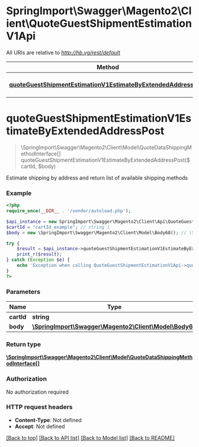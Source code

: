 # SpringImport\Swagger\Magento2\Client\QuoteGuestShipmentEstimationV1Api

All URIs are relative to *http://hb.vg/rest/default*

Method | HTTP request | Description
------------- | ------------- | -------------
[**quoteGuestShipmentEstimationV1EstimateByExtendedAddressPost**](QuoteGuestShipmentEstimationV1Api.md#quoteGuestShipmentEstimationV1EstimateByExtendedAddressPost) | **POST** /V1/guest-carts/{cartId}/estimate-shipping-methods | 


# **quoteGuestShipmentEstimationV1EstimateByExtendedAddressPost**
> \SpringImport\Swagger\Magento2\Client\Model\QuoteDataShippingMethodInterface[] quoteGuestShipmentEstimationV1EstimateByExtendedAddressPost($cartId, $body)



Estimate shipping by address and return list of available shipping methods

### Example
```php
<?php
require_once(__DIR__ . '/vendor/autoload.php');

$api_instance = new SpringImport\Swagger\Magento2\Client\Api\QuoteGuestShipmentEstimationV1Api();
$cartId = "cartId_example"; // string | 
$body = new \SpringImport\Swagger\Magento2\Client\Model\Body68(); // \SpringImport\Swagger\Magento2\Client\Model\Body68 | 

try {
    $result = $api_instance->quoteGuestShipmentEstimationV1EstimateByExtendedAddressPost($cartId, $body);
    print_r($result);
} catch (Exception $e) {
    echo 'Exception when calling QuoteGuestShipmentEstimationV1Api->quoteGuestShipmentEstimationV1EstimateByExtendedAddressPost: ', $e->getMessage(), PHP_EOL;
}
?>
```

### Parameters

Name | Type | Description  | Notes
------------- | ------------- | ------------- | -------------
 **cartId** | **string**|  |
 **body** | [**\SpringImport\Swagger\Magento2\Client\Model\Body68**](../Model/\SpringImport\Swagger\Magento2\Client\Model\Body68.md)|  | [optional]

### Return type

[**\SpringImport\Swagger\Magento2\Client\Model\QuoteDataShippingMethodInterface[]**](../Model/QuoteDataShippingMethodInterface.md)

### Authorization

No authorization required

### HTTP request headers

 - **Content-Type**: Not defined
 - **Accept**: Not defined

[[Back to top]](#) [[Back to API list]](../../README.md#documentation-for-api-endpoints) [[Back to Model list]](../../README.md#documentation-for-models) [[Back to README]](../../README.md)

